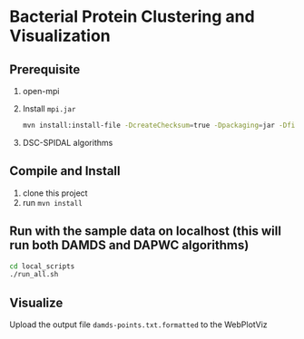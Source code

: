 # Bacterial Protein Clustering and Visualization

## Prerequisite

1. open-mpi

2. Install `mpi.jar`
    ```bash
    mvn install:install-file -DcreateChecksum=true -Dpackaging=jar -Dfile=<path-to>/mpi.jar -DgroupId=ompi -DartifactId=ompijavabinding -Dversion=<version>
    ```

3. DSC-SPIDAL algorithms

## Compile and Install

1. clone this project
2. run `mvn install`

## Run with the sample data on localhost (this will run both DAMDS and DAPWC algorithms)

```bash
cd local_scripts
./run_all.sh
```


## Visualize

Upload the output file `damds-points.txt.formatted` to the WebPlotViz
